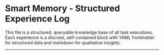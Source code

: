 # Smart Memory - Structured Experience Log

This file is a structured, queryable knowledge base of all task executions. Each experience is a discrete, self-contained block with YAML frontmatter for structured data and markdown for qualitative insights.

---